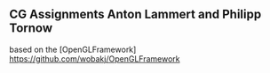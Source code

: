 ## CG Assignments Anton Lammert and Philipp Tornow  
based on the [OpenGLFramework] <https://github.com/wobakj/OpenGLFramework> 

